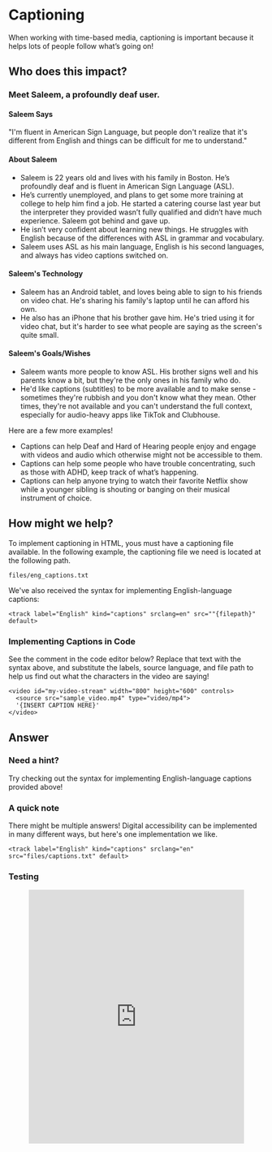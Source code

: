 # Captioning

When working with time-based media, captioning is important because it helps lots of people follow what’s going on!

## Who does this impact?


### Meet Saleem, a profoundly deaf user.
  
#### Saleem Says
"I'm fluent in American Sign Language, but people don't realize that it's different from English and things can be difficult for me to understand."
  
#### About Saleem
* Saleem is 22 years old and lives with his family in Boston. He’s profoundly deaf and is fluent in American Sign Language (ASL).
* He’s currently unemployed, and plans to get some more training at college to help him find a job. He started a catering course last year but the interpreter they provided wasn’t fully qualified and didn’t have much experience. Saleem got behind and gave up.
* He isn’t very confident about learning new things. He struggles with English because of the differences with ASL in grammar and vocabulary.
* Saleem uses ASL as his main language, English is his second languages, and always has video captions switched on.

#### Saleem's Technology
* Saleem has an Android tablet, and loves being able to sign to his friends on video chat. He's sharing his family's laptop until he can afford his own.
* He also has an iPhone that his brother gave him. He's tried using it for video chat, but it's harder to see what people are saying as the screen's quite small.

#### Saleem's Goals/Wishes
* Saleem wants more people to know ASL. His brother signs well and his parents know a bit, but they're the only ones in his family who do.
* He'd like captions (subtitles) to be more available and to make sense - sometimes they're rubbish and you don't know what they mean. Other times, they're not available and you can't understand the full context, especially for audio-heavy apps like TikTok and Clubhouse.

Here are a few more examples!
  * Captions can help Deaf and Hard of Hearing people enjoy and engage with videos and audio which otherwise might not be accessible to them.
  * Captions can help some people who have trouble concentrating, such as those with ADHD, keep track of what’s happening.
  * Captions can help anyone trying to watch their favorite Netflix show while a younger sibling is shouting or banging on their musical instrument of choice.

## How might we help?
To implement captioning in HTML, yous must have a captioning file available. In the following example, the captioning file we need is located at the following path.

```
files/eng_captions.txt
```

We've also received the syntax for implementing English-language captions:

```
<track label="English" kind="captions" srclang=en" src=""{filepath}" default>
```

### Implementing Captions in Code

See the comment in the code editor below? Replace that text with the syntax above, and substitute the labels, source language, and file path to help us find out what the characters in the video are saying!

```
<video id="my-video-stream" width="800" height="600" controls>
  <source src="sample_video.mp4" type="video/mp4"> 
  '{INSERT CAPTION HERE}'
</video>
```




## Answer

### Need a hint?
Try checking out the syntax for implementing English-language captions provided above!


### A quick note
There might be multiple answers! Digital accessibility can be implemented in many different ways, but here's one implementation we like.

```
<track label="English" kind="captions" srclang="en" src="files/captions.txt" default>
```

### Testing

<figure>
<iframe frameborder="0" width="100%" height="500px" src="https://replit.com/@nikhilvytla1/CaptioningExercise1?lite=1?outputonly=1">
</iframe>
</figure>